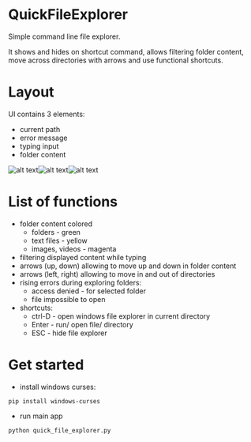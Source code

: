 # QuickFileExplorer

Simple command line file explorer. 

It shows and hides on shortcut command, allows filtering folder content, move across directories with arrows and use functional shortcuts.


# Layout

UI contains 3 elements:
 - current path
 - error message
 - typing input
 - folder content
 
 
 ![alt text](https://i.ibb.co/XxHGvqL/Test-Folder.png)![alt text](https://i.ibb.co/z4QshVw/Filtering.png)![alt text](https://i.ibb.co/z68pW4N/Access-denied.png)

# List of functions

 - folder content colored
   - folders - green
   - text files - yellow
   - images, videos - magenta
 - filtering displayed content while typing
 - arrows (up, down) allowing to move up and down in folder content
 - arrows (left, right) allowing to move in and out of directories
 - rising errors during exploring folders:
   - access denied - for selected folder
   - file impossible to open
 - shortcuts:
   - ctrl-D - open windows file explorer in current directory
   - Enter - run/ open file/ directory
   - ESC - hide file explorer
   
 # Get started
 

 - install windows curses:
 ```
 pip install windows-curses
 ```
 - run main app
 ```
python quick_file_explorer.py 
 ```

   
   
